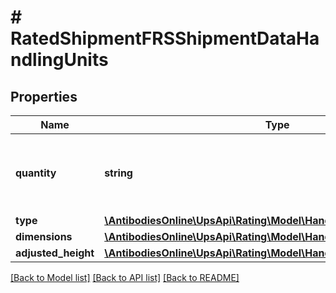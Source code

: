 # # RatedShipmentFRSShipmentDataHandlingUnits

## Properties

Name | Type | Description | Notes
------------ | ------------- | ------------- | -------------
**quantity** | **string** | Handling Unit Quantity for Density based rating. |
**type** | [**\AntibodiesOnline\UpsApi\Rating\Model\HandlingUnitsType**](HandlingUnitsType.md) |  |
**dimensions** | [**\AntibodiesOnline\UpsApi\Rating\Model\HandlingUnitsDimensions**](HandlingUnitsDimensions.md) |  |
**adjusted_height** | [**\AntibodiesOnline\UpsApi\Rating\Model\HandlingUnitsAdjustedHeight**](HandlingUnitsAdjustedHeight.md) |  | [optional]

[[Back to Model list]](../../README.md#models) [[Back to API list]](../../README.md#endpoints) [[Back to README]](../../README.md)
